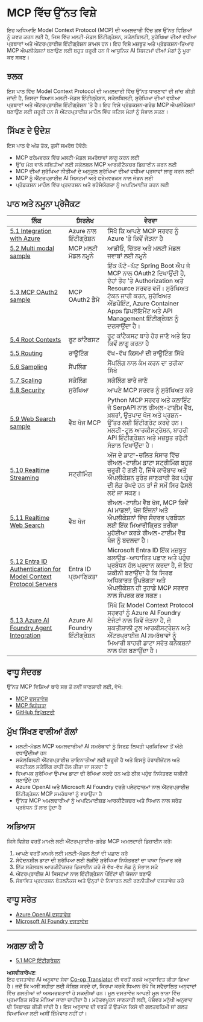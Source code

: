<!--
CO_OP_TRANSLATOR_METADATA:
{
  "original_hash": "748c61250d4a326206b72b28f6154615",
  "translation_date": "2025-07-13T23:42:55+00:00",
  "source_file": "05-AdvancedTopics/README.md",
  "language_code": "pa"
}
-->
# MCP ਵਿੱਚ ਉੱਨਤ ਵਿਸ਼ੇ

ਇਹ ਅਧਿਆਇ Model Context Protocol (MCP) ਦੀ ਅਮਲਦਾਰੀ ਵਿੱਚ ਕੁਝ ਉੱਨਤ ਵਿਸ਼ਿਆਂ ਨੂੰ ਕਵਰ ਕਰਨ ਲਈ ਹੈ, ਜਿਸ ਵਿੱਚ ਮਲਟੀ-ਮੋਡਲ ਇੰਟੀਗ੍ਰੇਸ਼ਨ, ਸਕੇਲਬਿਲਟੀ, ਸੁਰੱਖਿਆ ਦੀਆਂ ਵਧੀਆ ਪ੍ਰਥਾਵਾਂ ਅਤੇ ਐਂਟਰਪ੍ਰਾਈਜ਼ ਇੰਟੀਗ੍ਰੇਸ਼ਨ ਸ਼ਾਮਲ ਹਨ। ਇਹ ਵਿਸ਼ੇ ਮਜ਼ਬੂਤ ਅਤੇ ਪ੍ਰੋਡਕਸ਼ਨ-ਤਿਆਰ MCP ਐਪਲੀਕੇਸ਼ਨਾਂ ਬਣਾਉਣ ਲਈ ਬਹੁਤ ਜ਼ਰੂਰੀ ਹਨ ਜੋ ਆਧੁਨਿਕ AI ਸਿਸਟਮਾਂ ਦੀਆਂ ਮੰਗਾਂ ਨੂੰ ਪੂਰਾ ਕਰ ਸਕਣ।

## ਝਲਕ

ਇਸ ਪਾਠ ਵਿੱਚ Model Context Protocol ਦੀ ਅਮਲਦਾਰੀ ਵਿੱਚ ਉੱਨਤ ਧਾਰਣਾਵਾਂ ਦੀ ਜਾਂਚ ਕੀਤੀ ਜਾਂਦੀ ਹੈ, ਜਿਸਦਾ ਧਿਆਨ ਮਲਟੀ-ਮੋਡਲ ਇੰਟੀਗ੍ਰੇਸ਼ਨ, ਸਕੇਲਬਿਲਟੀ, ਸੁਰੱਖਿਆ ਦੀਆਂ ਵਧੀਆ ਪ੍ਰਥਾਵਾਂ ਅਤੇ ਐਂਟਰਪ੍ਰਾਈਜ਼ ਇੰਟੀਗ੍ਰੇਸ਼ਨ 'ਤੇ ਹੈ। ਇਹ ਵਿਸ਼ੇ ਪ੍ਰੋਡਕਸ਼ਨ-ਗਰੇਡ MCP ਐਪਲੀਕੇਸ਼ਨਾਂ ਬਣਾਉਣ ਲਈ ਜ਼ਰੂਰੀ ਹਨ ਜੋ ਐਂਟਰਪ੍ਰਾਈਜ਼ ਮਾਹੌਲ ਵਿੱਚ ਜਟਿਲ ਮੰਗਾਂ ਨੂੰ ਸੰਭਾਲ ਸਕਣ।

## ਸਿੱਖਣ ਦੇ ਉਦੇਸ਼

ਇਸ ਪਾਠ ਦੇ ਅੰਤ ਤੱਕ, ਤੁਸੀਂ ਸਮਰੱਥ ਹੋਵੋਗੇ:

- MCP ਫਰੇਮਵਰਕ ਵਿੱਚ ਮਲਟੀ-ਮੋਡਲ ਸਮਰੱਥਾਵਾਂ ਲਾਗੂ ਕਰਨ ਲਈ
- ਉੱਚ ਮੰਗ ਵਾਲੇ ਸਥਿਤੀਆਂ ਲਈ ਸਕੇਲਬਲ MCP ਆਰਕੀਟੈਕਚਰ ਡਿਜ਼ਾਈਨ ਕਰਨ ਲਈ
- MCP ਦੀਆਂ ਸੁਰੱਖਿਆ ਨੀਤੀਆਂ ਦੇ ਅਨੁਕੂਲ ਸੁਰੱਖਿਆ ਦੀਆਂ ਵਧੀਆ ਪ੍ਰਥਾਵਾਂ ਲਾਗੂ ਕਰਨ ਲਈ
- MCP ਨੂੰ ਐਂਟਰਪ੍ਰਾਈਜ਼ AI ਸਿਸਟਮਾਂ ਅਤੇ ਫਰੇਮਵਰਕਸ ਨਾਲ ਜੋੜਨ ਲਈ
- ਪ੍ਰੋਡਕਸ਼ਨ ਮਾਹੌਲ ਵਿੱਚ ਪ੍ਰਦਰਸ਼ਨ ਅਤੇ ਭਰੋਸੇਯੋਗਤਾ ਨੂੰ ਅਪਟਿਮਾਈਜ਼ ਕਰਨ ਲਈ

## ਪਾਠ ਅਤੇ ਨਮੂਨਾ ਪ੍ਰੋਜੈਕਟ

| ਲਿੰਕ | ਸਿਰਲੇਖ | ਵੇਰਵਾ |
|------|---------|---------|
| [5.1 Integration with Azure](./mcp-integration/README.md) | Azure ਨਾਲ ਇੰਟੀਗ੍ਰੇਸ਼ਨ | ਸਿੱਖੋ ਕਿ ਆਪਣੇ MCP ਸਰਵਰ ਨੂੰ Azure 'ਤੇ ਕਿਵੇਂ ਜੋੜਨਾ ਹੈ |
| [5.2 Multi modal sample](./mcp-multi-modality/README.md) | MCP ਮਲਟੀ ਮੋਡਲ ਨਮੂਨੇ | ਆਡੀਓ, ਚਿੱਤਰ ਅਤੇ ਮਲਟੀ ਮੋਡਲ ਜਵਾਬਾਂ ਲਈ ਨਮੂਨੇ |
| [5.3 MCP OAuth2 sample](../../../05-AdvancedTopics/mcp-oauth2-demo) | MCP OAuth2 ਡੈਮੋ | ਇੱਕ ਘੱਟੋ-ਘੱਟ Spring Boot ਐਪ ਜੋ MCP ਨਾਲ OAuth2 ਦਿਖਾਉਂਦੀ ਹੈ, ਦੋਹਾਂ ਤੌਰ 'ਤੇ Authorization ਅਤੇ Resource ਸਰਵਰ ਵਜੋਂ। ਸੁਰੱਖਿਅਤ ਟੋਕਨ ਜਾਰੀ ਕਰਨ, ਸੁਰੱਖਿਅਤ ਐਂਡਪੌਇੰਟ, Azure Container Apps ਡਿਪਲੋਇਮੈਂਟ ਅਤੇ API Management ਇੰਟੀਗ੍ਰੇਸ਼ਨ ਨੂੰ ਦਰਸਾਉਂਦਾ ਹੈ। |
| [5.4 Root Contexts](./mcp-root-contexts/README.md) | ਰੂਟ ਕਾਂਟੈਕਸਟ | ਰੂਟ ਕਾਂਟੈਕਸਟ ਬਾਰੇ ਹੋਰ ਜਾਣੋ ਅਤੇ ਇਹ ਕਿਵੇਂ ਲਾਗੂ ਕਰਨਾ ਹੈ |
| [5.5 Routing](./mcp-routing/README.md) | ਰਾਊਟਿੰਗ | ਵੱਖ-ਵੱਖ ਕਿਸਮਾਂ ਦੀ ਰਾਊਟਿੰਗ ਸਿੱਖੋ |
| [5.6 Sampling](./mcp-sampling/README.md) | ਸੈਂਪਲਿੰਗ | ਸੈਂਪਲਿੰਗ ਨਾਲ ਕੰਮ ਕਰਨ ਦਾ ਤਰੀਕਾ ਸਿੱਖੋ |
| [5.7 Scaling](./mcp-scaling/README.md) | ਸਕੇਲਿੰਗ | ਸਕੇਲਿੰਗ ਬਾਰੇ ਜਾਣੋ |
| [5.8 Security](./mcp-security/README.md) | ਸੁਰੱਖਿਆ | ਆਪਣੇ MCP ਸਰਵਰ ਨੂੰ ਸੁਰੱਖਿਅਤ ਕਰੋ |
| [5.9 Web Search sample](./web-search-mcp/README.md) | ਵੈੱਬ ਖੋਜ MCP | Python MCP ਸਰਵਰ ਅਤੇ ਕਲਾਇੰਟ ਜੋ SerpAPI ਨਾਲ ਰੀਅਲ-ਟਾਈਮ ਵੈੱਬ, ਖ਼ਬਰਾਂ, ਉਤਪਾਦ ਖੋਜ ਅਤੇ ਪ੍ਰਸ਼ਨ-ਉੱਤਰ ਲਈ ਇੰਟੀਗ੍ਰੇਟ ਕਰਦੇ ਹਨ। ਮਲਟੀ-ਟੂਲ ਆਰਕੀਸਟ੍ਰੇਸ਼ਨ, ਬਾਹਰੀ API ਇੰਟੀਗ੍ਰੇਸ਼ਨ ਅਤੇ ਮਜ਼ਬੂਤ ਤਰੁੱਟੀ ਸੰਭਾਲ ਦਿਖਾਉਂਦਾ ਹੈ। |
| [5.10 Realtime Streaming](./mcp-realtimestreaming/README.md) | ਸਟ੍ਰੀਮਿੰਗ | ਅੱਜ ਦੇ ਡਾਟਾ-ਚਲਿਤ ਸੰਸਾਰ ਵਿੱਚ ਰੀਅਲ-ਟਾਈਮ ਡਾਟਾ ਸਟ੍ਰੀਮਿੰਗ ਬਹੁਤ ਜ਼ਰੂਰੀ ਹੋ ਗਈ ਹੈ, ਜਿੱਥੇ ਕਾਰੋਬਾਰ ਅਤੇ ਐਪਲੀਕੇਸ਼ਨ ਤੁਰੰਤ ਜਾਣਕਾਰੀ ਤੱਕ ਪਹੁੰਚ ਦੀ ਲੋੜ ਰੱਖਦੇ ਹਨ ਤਾਂ ਜੋ ਸਮੇਂ ਸਿਰ ਫੈਸਲੇ ਲਏ ਜਾ ਸਕਣ। |
| [5.11 Realtime Web Search](./mcp-realtimesearch/README.md) | ਵੈੱਬ ਖੋਜ | ਰੀਅਲ-ਟਾਈਮ ਵੈੱਬ ਖੋਜ, MCP ਕਿਵੇਂ AI ਮਾਡਲਾਂ, ਖੋਜ ਇੰਜਨਾਂ ਅਤੇ ਐਪਲੀਕੇਸ਼ਨਾਂ ਵਿੱਚ ਸੰਦਰਭ ਪ੍ਰਬੰਧਨ ਲਈ ਇੱਕ ਮਿਆਰੀਕ੍ਰਿਤ ਤਰੀਕਾ ਮੁਹੱਈਆ ਕਰਕੇ ਰੀਅਲ-ਟਾਈਮ ਵੈੱਬ ਖੋਜ ਨੂੰ ਬਦਲਦਾ ਹੈ। |
| [5.12  Entra ID Authentication for Model Context Protocol Servers](./mcp-security-entra/README.md) | Entra ID ਪ੍ਰਮਾਣਿਕਤਾ | Microsoft Entra ID ਇੱਕ ਮਜ਼ਬੂਤ ਕਲਾਉਡ-ਆਧਾਰਿਤ ਪਛਾਣ ਅਤੇ ਪਹੁੰਚ ਪ੍ਰਬੰਧਨ ਹੱਲ ਪ੍ਰਦਾਨ ਕਰਦਾ ਹੈ, ਜੋ ਇਹ ਯਕੀਨੀ ਬਣਾਉਂਦਾ ਹੈ ਕਿ ਸਿਰਫ ਅਧਿਕਾਰਤ ਉਪਭੋਗਤਾ ਅਤੇ ਐਪਲੀਕੇਸ਼ਨ ਹੀ ਤੁਹਾਡੇ MCP ਸਰਵਰ ਨਾਲ ਸੰਪਰਕ ਕਰ ਸਕਣ। |
| [5.13 Azure AI Foundry Agent Integration](./mcp-foundry-agent-integration/README.md) | Azure AI Foundry ਇੰਟੀਗ੍ਰੇਸ਼ਨ | ਸਿੱਖੋ ਕਿ Model Context Protocol ਸਰਵਰਾਂ ਨੂੰ Azure AI Foundry ਏਜੰਟਾਂ ਨਾਲ ਕਿਵੇਂ ਜੋੜਨਾ ਹੈ, ਜੋ ਸ਼ਕਤੀਸ਼ਾਲੀ ਟੂਲ ਆਰਕੀਸਟ੍ਰੇਸ਼ਨ ਅਤੇ ਐਂਟਰਪ੍ਰਾਈਜ਼ AI ਸਮਰੱਥਾਵਾਂ ਨੂੰ ਮਿਆਰੀ ਬਾਹਰੀ ਡਾਟਾ ਸਰੋਤ ਕਨੈਕਸ਼ਨਾਂ ਨਾਲ ਯੋਗ ਬਣਾਉਂਦਾ ਹੈ। |

## ਵਾਧੂ ਸੰਦਰਭ

ਉੱਨਤ MCP ਵਿਸ਼ਿਆਂ ਬਾਰੇ ਸਭ ਤੋਂ ਨਵੀਂ ਜਾਣਕਾਰੀ ਲਈ, ਵੇਖੋ:
- [MCP ਦਸਤਾਵੇਜ਼](https://modelcontextprotocol.io/)
- [MCP ਵਿਸ਼ੇਸ਼ਤਾ](https://spec.modelcontextprotocol.io/)
- [GitHub ਰਿਪੋਜ਼ਟਰੀ](https://github.com/modelcontextprotocol)

## ਮੁੱਖ ਸਿੱਖਣ ਵਾਲੀਆਂ ਗੱਲਾਂ

- ਮਲਟੀ-ਮੋਡਲ MCP ਅਮਲਦਾਰੀਆਂ AI ਸਮਰੱਥਾਵਾਂ ਨੂੰ ਸਿਰਫ਼ ਲਿਖਤੀ ਪ੍ਰਕਿਰਿਆ ਤੋਂ ਅੱਗੇ ਵਧਾਉਂਦੀਆਂ ਹਨ
- ਸਕੇਲਬਿਲਟੀ ਐਂਟਰਪ੍ਰਾਈਜ਼ ਤਾਇਨਾਤੀਆਂ ਲਈ ਜ਼ਰੂਰੀ ਹੈ ਅਤੇ ਇਸਨੂੰ ਹੋਰਾਈਜ਼ੋਂਟਲ ਅਤੇ ਵਰਟੀਕਲ ਸਕੇਲਿੰਗ ਰਾਹੀਂ ਹੱਲ ਕੀਤਾ ਜਾ ਸਕਦਾ ਹੈ
- ਵਿਆਪਕ ਸੁਰੱਖਿਆ ਉਪਾਅ ਡਾਟਾ ਦੀ ਰੱਖਿਆ ਕਰਦੇ ਹਨ ਅਤੇ ਠੀਕ ਪਹੁੰਚ ਨਿਯੰਤਰਣ ਯਕੀਨੀ ਬਣਾਉਂਦੇ ਹਨ
- Azure OpenAI ਅਤੇ Microsoft AI Foundry ਵਰਗੇ ਪਲੇਟਫਾਰਮਾਂ ਨਾਲ ਐਂਟਰਪ੍ਰਾਈਜ਼ ਇੰਟੀਗ੍ਰੇਸ਼ਨ MCP ਸਮਰੱਥਾਵਾਂ ਨੂੰ ਵਧਾਉਂਦਾ ਹੈ
- ਉੱਨਤ MCP ਅਮਲਦਾਰੀਆਂ ਨੂੰ ਅਪਟਿਮਾਈਜ਼ਡ ਆਰਕੀਟੈਕਚਰ ਅਤੇ ਧਿਆਨ ਨਾਲ ਸਰੋਤ ਪ੍ਰਬੰਧਨ ਤੋਂ ਲਾਭ ਹੁੰਦਾ ਹੈ

## ਅਭਿਆਸ

ਕਿਸੇ ਵਿਸ਼ੇਸ਼ ਵਰਤੋਂ ਮਾਮਲੇ ਲਈ ਐਂਟਰਪ੍ਰਾਈਜ਼-ਗਰੇਡ MCP ਅਮਲਦਾਰੀ ਡਿਜ਼ਾਈਨ ਕਰੋ:

1. ਆਪਣੇ ਵਰਤੋਂ ਮਾਮਲੇ ਲਈ ਮਲਟੀ-ਮੋਡਲ ਲੋੜਾਂ ਦੀ ਪਛਾਣ ਕਰੋ
2. ਸੰਵੇਦਨਸ਼ੀਲ ਡਾਟਾ ਦੀ ਸੁਰੱਖਿਆ ਲਈ ਲੋੜੀਂਦੇ ਸੁਰੱਖਿਆ ਨਿਯੰਤਰਣਾਂ ਦਾ ਖਾਕਾ ਤਿਆਰ ਕਰੋ
3. ਇੱਕ ਸਕੇਲਬਲ ਆਰਕੀਟੈਕਚਰ ਡਿਜ਼ਾਈਨ ਕਰੋ ਜੋ ਵੱਖ-ਵੱਖ ਲੋਡ ਨੂੰ ਸੰਭਾਲ ਸਕੇ
4. ਐਂਟਰਪ੍ਰਾਈਜ਼ AI ਸਿਸਟਮਾਂ ਨਾਲ ਇੰਟੀਗ੍ਰੇਸ਼ਨ ਪੌਇੰਟਾਂ ਦੀ ਯੋਜਨਾ ਬਣਾਓ
5. ਸੰਭਾਵਿਤ ਪ੍ਰਦਰਸ਼ਨ ਬੋਤਲਨੈਕਸ ਅਤੇ ਉਨ੍ਹਾਂ ਦੇ ਨਿਵਾਰਨ ਲਈ ਰਣਨੀਤੀਆਂ ਦਸਤਾਵੇਜ਼ ਕਰੋ

## ਵਾਧੂ ਸਰੋਤ

- [Azure OpenAI ਦਸਤਾਵੇਜ਼](https://learn.microsoft.com/en-us/azure/ai-services/openai/)
- [Microsoft AI Foundry ਦਸਤਾਵੇਜ਼](https://learn.microsoft.com/en-us/ai-services/)

---

## ਅਗਲਾ ਕੀ ਹੈ

- [5.1 MCP ਇੰਟੀਗ੍ਰੇਸ਼ਨ](./mcp-integration/README.md)

**ਅਸਵੀਕਾਰੋਪਣ**:  
ਇਹ ਦਸਤਾਵੇਜ਼ AI ਅਨੁਵਾਦ ਸੇਵਾ [Co-op Translator](https://github.com/Azure/co-op-translator) ਦੀ ਵਰਤੋਂ ਕਰਕੇ ਅਨੁਵਾਦਿਤ ਕੀਤਾ ਗਿਆ ਹੈ। ਜਦੋਂ ਕਿ ਅਸੀਂ ਸਹੀਤਾ ਲਈ ਕੋਸ਼ਿਸ਼ ਕਰਦੇ ਹਾਂ, ਕਿਰਪਾ ਕਰਕੇ ਧਿਆਨ ਰੱਖੋ ਕਿ ਸਵੈਚਾਲਿਤ ਅਨੁਵਾਦਾਂ ਵਿੱਚ ਗਲਤੀਆਂ ਜਾਂ ਅਸਮਰਥਤਾਵਾਂ ਹੋ ਸਕਦੀਆਂ ਹਨ। ਮੂਲ ਦਸਤਾਵੇਜ਼ ਆਪਣੀ ਮੂਲ ਭਾਸ਼ਾ ਵਿੱਚ ਪ੍ਰਮਾਣਿਕ ਸਰੋਤ ਮੰਨਿਆ ਜਾਣਾ ਚਾਹੀਦਾ ਹੈ। ਮਹੱਤਵਪੂਰਨ ਜਾਣਕਾਰੀ ਲਈ, ਪੇਸ਼ੇਵਰ ਮਨੁੱਖੀ ਅਨੁਵਾਦ ਦੀ ਸਿਫਾਰਸ਼ ਕੀਤੀ ਜਾਂਦੀ ਹੈ। ਇਸ ਅਨੁਵਾਦ ਦੀ ਵਰਤੋਂ ਤੋਂ ਉਤਪੰਨ ਕਿਸੇ ਵੀ ਗਲਤਫਹਿਮੀ ਜਾਂ ਗਲਤ ਵਿਆਖਿਆ ਲਈ ਅਸੀਂ ਜ਼ਿੰਮੇਵਾਰ ਨਹੀਂ ਹਾਂ।